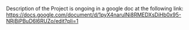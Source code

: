 Description of the Project is ongoing in a google doc at the following link:
https://docs.google.com/document/d/1pyX4narulNi8RMEDXsDiHb0x95-NRjBiPBuD6l6RUZo/edit?pli=1 
